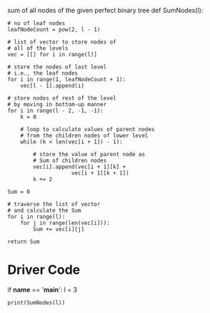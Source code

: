  sum of all nodes of the given perfect binary tree
def SumNodes(l):
	
	# no of leaf nodes
	leafNodeCount = pow(2, l - 1)

	# list of vector to store nodes of
	# all of the levels
	vec = [[] for i in range(l)]

	# store the nodes of last level
	# i.e., the leaf nodes
	for i in range(1, leafNodeCount + 1):
		vec[l - 1].append(i)

	# store nodes of rest of the level
	# by moving in bottom-up manner
	for i in range(l - 2, -1, -1):
		k = 0

		# loop to calculate values of parent nodes
		# from the children nodes of lower level
		while (k < len(vec[i + 1]) - 1):

			# store the value of parent node as
			# Sum of children nodes
			vec[i].append(vec[i + 1][k] +
						vec[i + 1][k + 1])
			k += 2

	Sum = 0

	# traverse the list of vector
	# and calculate the Sum
	for i in range(l):
		for j in range(len(vec[i])):
			Sum += vec[i][j]

	return Sum

# Driver Code
if __name__ == '__main__':
	l = 3

	print(SumNodes(l))
